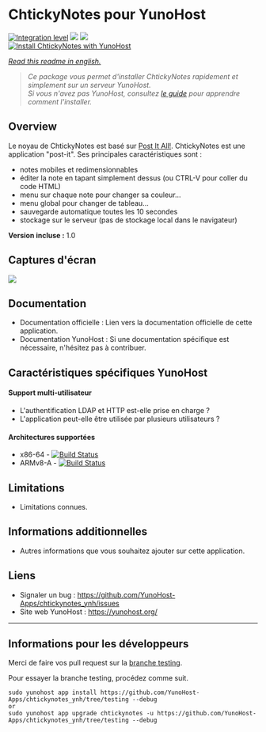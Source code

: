 # ChtickyNotes pour YunoHost

[![Integration level](https://dash.yunohost.org/integration/chtickynotes.svg)](https://dash.yunohost.org/appci/app/chtickynotes) ![](https://ci-apps.yunohost.org/ci/badges/chtickynotes.status.svg) ![](https://ci-apps.yunohost.org/ci/badges/chtickynotes.maintain.svg)  
[![Install ChtickyNotes with YunoHost](https://install-app.yunohost.org/install-with-yunohost.png)](https://install-app.yunohost.org/?app=chtickynotes)

*[Read this readme in english.](./README.md)* 

> *Ce package vous permet d'installer ChtickyNotes rapidement et simplement sur un serveur YunoHost.  
Si vous n'avez pas YunoHost, consultez [le guide](https://yunohost.org/#/install) pour apprendre comment l'installer.*

## Overview
Le noyau de ChtickyNotes est basé sur [Post It All!](Https://github.com/txusko/PostItAll).
ChtickyNotes est une application "post-it". Ses principales caractéristiques sont :
- notes mobiles et redimensionnables
- éditer la note en tapant simplement dessus (ou CTRL-V pour coller du code HTML)
- menu sur chaque note pour changer sa couleur...
- menu global pour changer de tableau...
- sauvegarde automatique toutes les 10 secondes
- stockage sur le serveur (pas de stockage local dans le navigateur)

**Version incluse :** 1.0

## Captures d'écran

![](https://lh4.googleusercontent.com/-ATC-XA5iVsc/VM06cI3ClLI/AAAAAAAACHo/uBhDViaSBRg/s800/chtickynotes.gif)

## Documentation

 * Documentation officielle : Lien vers la documentation officielle de cette application.
 * Documentation YunoHost : Si une documentation spécifique est nécessaire, n'hésitez pas à contribuer.

## Caractéristiques spécifiques YunoHost

#### Support multi-utilisateur

* L'authentification LDAP et HTTP est-elle prise en charge ?
* L'application peut-elle être utilisée par plusieurs utilisateurs ?

#### Architectures supportées

* x86-64 - [![Build Status](https://ci-apps.yunohost.org/ci/logs/chtickynotes%20%28Apps%29.svg)](https://ci-apps.yunohost.org/ci/apps/chtickynotes/)
* ARMv8-A - [![Build Status](https://ci-apps-arm.yunohost.org/ci/logs/chtickynotes%20%28Apps%29.svg)](https://ci-apps-arm.yunohost.org/ci/apps/chtickynotes/)

## Limitations

* Limitations connues.

## Informations additionnelles

* Autres informations que vous souhaitez ajouter sur cette application.

## Liens

 * Signaler un bug : https://github.com/YunoHost-Apps/chtickynotes_ynh/issues
 * Site web YunoHost : https://yunohost.org/

---

## Informations pour les développeurs

Merci de faire vos pull request sur la [branche testing](https://github.com/YunoHost-Apps/chtickynotes_ynh/tree/testing).

Pour essayer la branche testing, procédez comme suit.
```
sudo yunohost app install https://github.com/YunoHost-Apps/chtickynotes_ynh/tree/testing --debug
or
sudo yunohost app upgrade chtickynotes -u https://github.com/YunoHost-Apps/chtickynotes_ynh/tree/testing --debug
```
